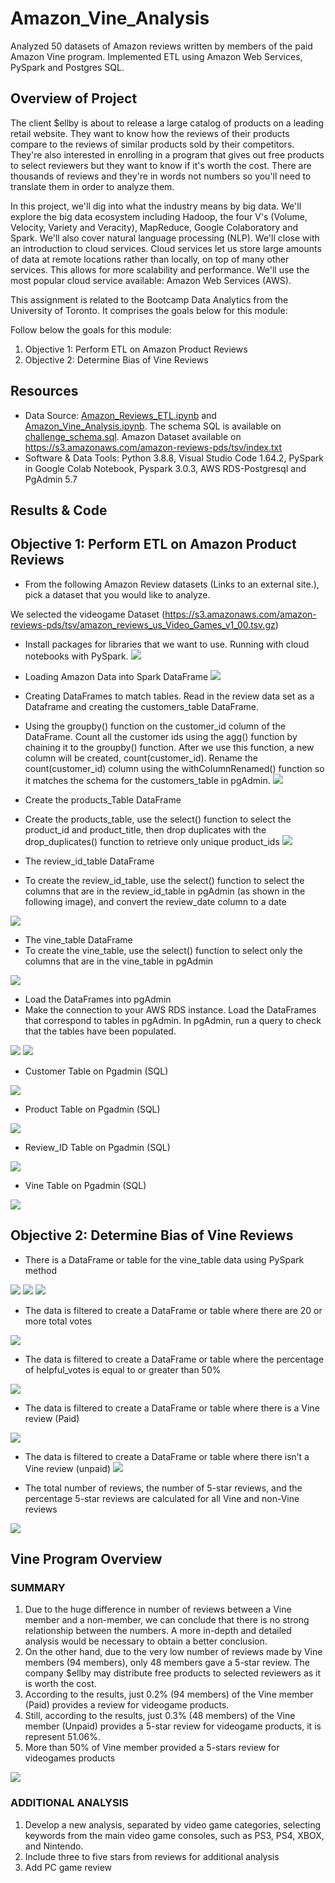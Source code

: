 # Amazon_Vine_Analysis
Analyzed 50 datasets of Amazon reviews written by members of the paid Amazon Vine program. Implemented ETL using Amazon Web Services, PySpark and Postgres SQL.

## Overview of Project

The client $ellby is about to release a large catalog of products on a leading retail website. They want to know how the reviews of their products compare to the reviews of similar products sold by their competitors. They're also interested in enrolling in a program that gives out free products to select reviewers but they want to know if it's worth the cost. There are thousands of reviews and they're in words not numbers so you'll need to translate them in order to analyze them.

In this project, we'll dig into what the industry means by big data. We'll explore the big data ecosystem including Hadoop, the four V's (Volume, Velocity, Variety and Veracity), MapReduce, Google Colaboratory and Spark. We'll also cover natural language processing (NLP). We'll close with an introduction to cloud services. Cloud services let us store large amounts of data at remote locations rather than locally, on top of many other services. This allows for more scalability and performance. We'll use the most popular cloud service available: Amazon Web Services (AWS). 

This assignment is related to the Bootcamp Data Analytics from the University of Toronto. It comprises the goals below for this module: 

Follow below the goals for this module:

1) Objective 1: Perform ETL on Amazon Product Reviews
2) Objective 2: Determine Bias of Vine Reviews


## Resources

* Data Source: [Amazon_Reviews_ETL.ipynb](https://github.com/DougUOT/Amazon_Vine_Analysis/blob/main/Amazon_Reviews_ETL.ipynb) and [Amazon_Vine_Analysis.ipynb](https://github.com/DougUOT/Amazon_Vine_Analysis/blob/main/Amazon_Vine_Analysis.ipynb). The schema SQL is available on [challenge_schema.sql](https://github.com/DougUOT/Amazon_Vine_Analysis/blob/main/challenge_schema.sql). Amazon Dataset available on https://s3.amazonaws.com/amazon-reviews-pds/tsv/index.txt
* Software & Data Tools: Python 3.8.8, Visual Studio Code 1.64.2, PySpark in Google Colab Notebook, Pyspark 3.0.3, AWS RDS-Postgresql and PgAdmin 5.7

## Results & Code

## Objective 1: Perform ETL on Amazon Product Reviews

  * From the following Amazon Review datasets (Links to an external site.), pick a dataset that you would like to analyze.
  
  We selected the videogame Dataset (https://s3.amazonaws.com/amazon-reviews-pds/tsv/amazon_reviews_us_Video_Games_v1_00.tsv.gz)
  
  * Install packages for libraries that we want to use. Running with cloud notebooks with PySpark.
![](https://github.com/DougUOT/Amazon_Vine_Analysis/blob/main/Resources/Images/Code%20Google%20Colab1.PNG)

  * Loading Amazon Data into Spark DataFrame
![](https://github.com/DougUOT/Amazon_Vine_Analysis/blob/main/Resources/Images/Code%20Google%20Colab2.PNG)

  * Creating DataFrames to match tables. Read in the review data set as a Dataframe and creating the customers_table DataFrame.
  * Using the groupby() function on the customer_id column of the DataFrame. Count all the customer ids using the agg() function by chaining it to the groupby() function. After  we use this function, a new column will be created, count(customer_id). Rename the count(customer_id) column using the withColumnRenamed() function so it matches the schema for the customers_table in pgAdmin.
![](https://github.com/DougUOT/Amazon_Vine_Analysis/blob/main/Resources/Images/Code%20Google%20Colab3.PNG)

  * Create the products_Table DataFrame
  * Create the products_table, use the select() function to select the product_id and product_title, then drop duplicates with the drop_duplicates() function to retrieve only unique product_ids
![](https://github.com/DougUOT/Amazon_Vine_Analysis/blob/main/Resources/Images/Code%20Google%20Colab4.PNG)

  * The review_id_table DataFrame
  * To create the review_id_table, use the select() function to select the columns that are in the review_id_table in pgAdmin (as shown in the following image), and convert the review_date column to a date

![](https://github.com/DougUOT/Amazon_Vine_Analysis/blob/main/Resources/Images/Code%20Google%20Colab4.PNG)

  * The vine_table DataFrame
  * To create the vine_table, use the select() function to select only the columns that are in the vine_table in pgAdmin

![](https://github.com/DougUOT/Amazon_Vine_Analysis/blob/main/Resources/Images/Code%20Google%20Colab5.PNG)

  * Load the DataFrames into pgAdmin
  *  Make the connection to your AWS RDS instance. Load the DataFrames that correspond to tables in pgAdmin. In pgAdmin, run a query to check that the tables have been populated.

![](https://github.com/DougUOT/Amazon_Vine_Analysis/blob/main/Resources/Images/Code%20Google%20Colab6.PNG)
![](https://github.com/DougUOT/Amazon_Vine_Analysis/blob/main/Resources/Images/PgAdmin.PNG)

  * Customer Table on Pgadmin (SQL)

![](https://github.com/DougUOT/Amazon_Vine_Analysis/blob/main/Resources/Images/Customer_table_Pgadmin.PNG)

  * Product Table on Pgadmin (SQL)

![](https://github.com/DougUOT/Amazon_Vine_Analysis/blob/main/Resources/Images/Product_table_Pgadmin.PNG)

  * Review_ID Table on Pgadmin (SQL)

![](https://github.com/DougUOT/Amazon_Vine_Analysis/blob/main/Resources/Images/Review_ID_table_Pgadmin.PNG)

  * Vine Table on Pgadmin (SQL)
  
![](https://github.com/DougUOT/Amazon_Vine_Analysis/blob/main/Resources/Images/Vine_table_Pgadmin.PNG)


## Objective 2: Determine Bias of Vine Reviews

  * There is a DataFrame or table for the vine_table data using PySpark method 

![](https://github.com/DougUOT/Amazon_Vine_Analysis/blob/main/Resources/Images/Code%20Google%20Colab7_0.PNG)
![](https://github.com/DougUOT/Amazon_Vine_Analysis/blob/main/Resources/Images/Code%20Google%20Colab7.PNG)
![](https://github.com/DougUOT/Amazon_Vine_Analysis/blob/main/Resources/Images/Code%20Google%20Colab8.PNG)

  * The data is filtered to create a DataFrame or table where there are 20 or more total votes

![](https://github.com/DougUOT/Amazon_Vine_Analysis/blob/main/Resources/Images/Code%20Google%20Colab9.PNG)

  * The data is filtered to create a DataFrame or table where the percentage of helpful_votes is equal to or greater than 50% 

![](https://github.com/DougUOT/Amazon_Vine_Analysis/blob/main/Resources/Images/Code%20Google%20Colab10.PNG)

  * The data is filtered to create a DataFrame or table where there is a Vine review (Paid) 

![](https://github.com/DougUOT/Amazon_Vine_Analysis/blob/main/Resources/Images/Code%20Google%20Colab11.PNG)

  * The data is filtered to create a DataFrame or table where there isn’t a Vine review (unpaid)
![](https://github.com/DougUOT/Amazon_Vine_Analysis/blob/main/Resources/Images/Code%20Google%20Colab12.PNG)

  * The total number of reviews, the number of 5-star reviews, and the percentage 5-star reviews are calculated for all Vine and non-Vine reviews

![](https://github.com/DougUOT/Amazon_Vine_Analysis/blob/main/Resources/Images/Code%20Google%20Colab13.PNG)

## Vine Program Overview

### SUMMARY

1) Due to the huge difference in number of reviews between a Vine member and a non-member, we can conclude that there is no strong relationship between the numbers. A more in-depth and detailed analysis would be necessary to obtain a better conclusion.
2) On the other hand, due to the very low number of reviews made by Vine members (94 members), only 48 members gave a 5-star review. The company $ellby may distribute free products to selected reviewers as it is worth the cost.
3) According to the results, just 0.2% (94 members) of the Vine member (Paid) provides a review for videogame products.
4) Still, according to the results, just 0.3% (48 members) of the Vine member (Unpaid) provides a 5-star review for videogame products, it is represent 51.06%.
5) More than 50% of Vine member provided a 5-stars review for videogames products
 

![](https://github.com/DougUOT/Amazon_Vine_Analysis/blob/main/Resources/Images/Vine%20Analysis%20Overview.PNG)

###  ADDITIONAL ANALYSIS

1) Develop a new analysis, separated by video game categories, selecting keywords from the main video game consoles, such as PS3, PS4, XBOX, and Nintendo.
2) Include three to five stars from reviews for additional analysis 
3) Add PC game review 
